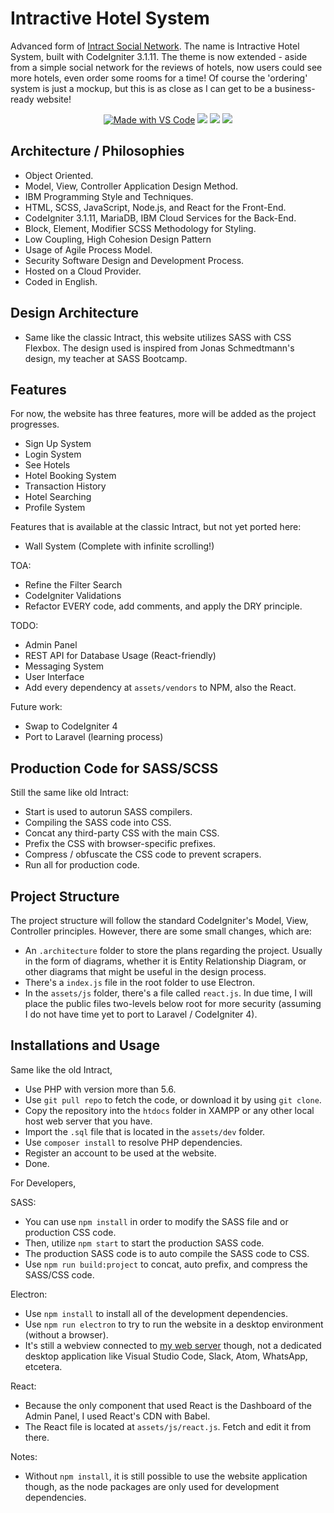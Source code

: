 # Intractive Hotel System
Advanced form of [Intract Social Network](https://github.com/lauslim12/intract-social-network). The name is Intractive Hotel System, built with CodeIgniter 3.1.11. The theme is now extended - aside from a simple social network for the reviews of hotels, now users could see more hotels, even order some rooms for a time! Of course the 'ordering' system is just a mockup, but this is as close as I can get to be a business-ready website!

<p align="center">
  <a href="https://code.visualstudio.com/"><img src="https://img.shields.io/badge/Made%20with-VS%20Code-blue" alt="Made with VS Code" /></a>
  <img src="https://img.shields.io/badge/Made%20with-JavaScript-yellow"/>
  <img src="https://img.shields.io/badge/Made%20with-PHP-%232980b9"/>
  <img src="https://img.shields.io/badge/Made%20with-CodeIgniter-red"/>
</p>

## Architecture / Philosophies
* Object Oriented.
* Model, View, Controller Application Design Method.
* IBM Programming Style and Techniques.
* HTML, SCSS, JavaScript, Node.js, and React for the Front-End.
* CodeIgniter 3.1.11, MariaDB, IBM Cloud Services for the Back-End.
* Block, Element, Modifier SCSS Methodology for Styling.
* Low Coupling, High Cohesion Design Pattern
* Usage of Agile Process Model.
* Security Software Design and Development Process.
* Hosted on a Cloud Provider.
* Coded in English.

## Design Architecture
* Same like the classic Intract, this website utilizes SASS with CSS Flexbox. The design used is inspired from Jonas Schmedtmann's design, my teacher at SASS Bootcamp.

## Features
For now, the website has three features, more will be added as the project progresses.
* Sign Up System
* Login System
* See Hotels
* Hotel Booking System
* Transaction History
* Hotel Searching
* Profile System

Features that is available at the classic Intract, but not yet ported here:
* Wall System (Complete with infinite scrolling!)

TOA:
* Refine the Filter Search
* CodeIgniter Validations
* Refactor EVERY code, add comments, and apply the DRY principle.

TODO:
* Admin Panel
* REST API for Database Usage (React-friendly)
* Messaging System
* User Interface
* Add every dependency at `assets/vendors` to NPM, also the React.

Future work:
* Swap to CodeIgniter 4
* Port to Laravel (learning process)

## Production Code for SASS/SCSS
Still the same like old Intract:
* Start is used to autorun SASS compilers.
* Compiling the SASS code into CSS.
* Concat any third-party CSS with the main CSS.
* Prefix the CSS with browser-specific prefixes.
* Compress / obfuscate the CSS code to prevent scrapers.
* Run all for production code.

## Project Structure
The project structure will follow the standard CodeIgniter's Model, View, Controller principles. However, there are some small changes, which are:
* An `.architecture` folder to store the plans regarding the project. Usually in the form of diagrams, whether it is Entity Relationship Diagram, or other diagrams that might be useful in the design process.
* There's a `index.js` file in the root folder to use Electron.
* In the `assets/js` folder, there's a file called `react.js`.
In due time, I will place the public files two-levels below root for more security (assuming I do not have time yet to port to Laravel / CodeIgniter 4). 

## Installations and Usage
Same like the old Intract,
* Use PHP with version more than 5.6.
* Use `git pull repo` to fetch the code, or download it by using `git clone`.
* Copy the repository into the `htdocs` folder in XAMPP or any other local host web server that you have.
* Import the `.sql` file that is located in the `assets/dev` folder.
* Use `composer install` to resolve PHP dependencies.
* Register an account to be used at the website.
* Done.

For Developers,

SASS:
* You can use `npm install` in order to modify the SASS file and or production CSS code.
* Then, utilize `npm start` to start the production SASS code.
* The production SASS code is to auto compile the SASS code to CSS.
* Use `npm run build:project` to concat, auto prefix, and compress the SASS/CSS code.

Electron:
* Use `npm install` to install all of the development dependencies.
* Use `npm run electron` to try to run the website in a desktop environment (without a browser).
* It's still a webview connected to [my web server](https://nicholasdw.com/Intractive) though, not a dedicated desktop application like Visual Studio Code, Slack, Atom, WhatsApp, etcetera.

React:
* Because the only component that used React is the Dashboard of the Admin Panel, I used React's CDN with Babel.
* The React file is located at `assets/js/react.js`. Fetch and edit it from there.

Notes:
* Without `npm install`, it is still possible to use the website application though, as the node packages are only used for development dependencies.